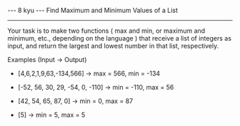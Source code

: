 --- 8 kyu --- Find Maximum and Minimum Values of a List

------

Your task is to make two functions ( max and min, or maximum and minimum, etc., depending on the language ) that receive a list of integers as input, and return the largest and lowest number in that list, respectively.

Examples (Input -> Output)

* [4,6,2,1,9,63,-134,566]         -> max = 566, min = -134

* [-52, 56, 30, 29, -54, 0, -110] -> min = -110, max = 56

* [42, 54, 65, 87, 0]             -> min = 0, max = 87

* [5]                             -> min = 5, max = 5